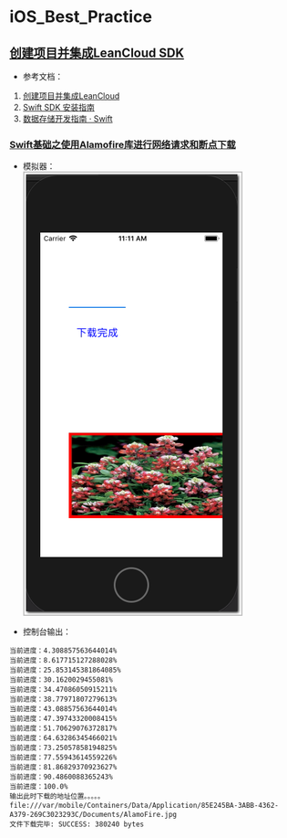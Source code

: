 # iOS_Best_Practice


## [创建项目并集成LeanCloud SDK](https://github.com/CoderDream/iOS_10_Development_QuickStart_Guide/blob/master/chapter01.md)  

  
-  参考文档：  
1. [创建项目并集成LeanCloud](https://github.com/CoderDream/iOS_10_Development_QuickStart_Guide/blob/b61a0bfa2afb149bb9ca9cfa8e2e91d8befbdbe7/BookAssets/%E6%BA%90%E4%BB%A3%E7%A0%81/%E7%AC%AC1%E7%AB%A0/README.md)  
2. [Swift SDK 安装指南](https://tab.leancloud.cn/docs/start.html)  
3. [数据存储开发指南 · Swift](https://leancloud.cn/docs/leanstorage_guide-swift.html)  


### [Swift基础之使用Alamofire库进行网络请求和断点下载](https://blog.csdn.net/hbblzjy/article/details/53392135)

- 模拟器：  
![](Snapshot/02_iPhone5s.png)

- 控制台输出：  
```
当前进度：4.308857563644014%
当前进度：8.617715127288028%
当前进度：25.853145381864085%
当前进度：30.1620029455081%
当前进度：34.47086050915211%
当前进度：38.77971807279613%
当前进度：43.08857563644014%
当前进度：47.39743320008415%
当前进度：51.70629076372817%
当前进度：64.63286345466021%
当前进度：73.25057858194825%
当前进度：77.55943614559226%
当前进度：81.86829370923627%
当前进度：90.4860088365243%
当前进度：100.0%
输出此时下载的地址位置。。。。。
file:///var/mobile/Containers/Data/Application/85E245BA-3ABB-4362-A379-269C3023293C/Documents/AlamoFire.jpg
文件下载完毕: SUCCESS: 380240 bytes
```